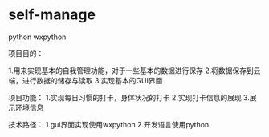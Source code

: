 # self-manage
python wxpython


项目目的：

1.用来实现基本的自我管理功能，对于一些基本的数据进行保存
2.将数据保存到云端，进行数据的储存与读取
3.实现基本的GUI界面


项目功能：
1.实现每日习惯的打卡，身体状况的打卡
2.实现打卡信息的展现
3.展示环境信息


技术路径：
1.gui界面实现使用wxpython
2.开发语言使用python
